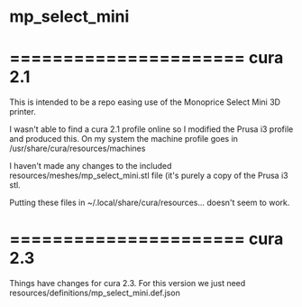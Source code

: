 # mp_select_mini
======================
cura 2.1
======================
This is intended to be a repo easing use of the Monoprice Select Mini 3D printer.

I wasn't able to find a cura 2.1 profile online so I modified the Prusa i3 profile and produced this. 
On my system the machine profile goes in /usr/share/cura/resources/machines

I haven't made any changes to the included resources/meshes/mp_select_mini.stl file (it's purely a copy of the Prusa i3 stl.

Putting these files in ~/.local/share/cura/resources... doesn't seem to work.


======================
cura 2.3
======================
Things have changes for cura 2.3. For this version we just need resources/definitions/mp_select_mini.def.json

